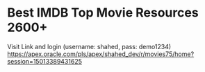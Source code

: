 # Best IMDB Top Movie Resources 2600+
Visit Link and login (username: shahed, pass: demo1234) </br>
https://apex.oracle.com/pls/apex/shahed_dev/r/movies75/home?session=15013389431625

